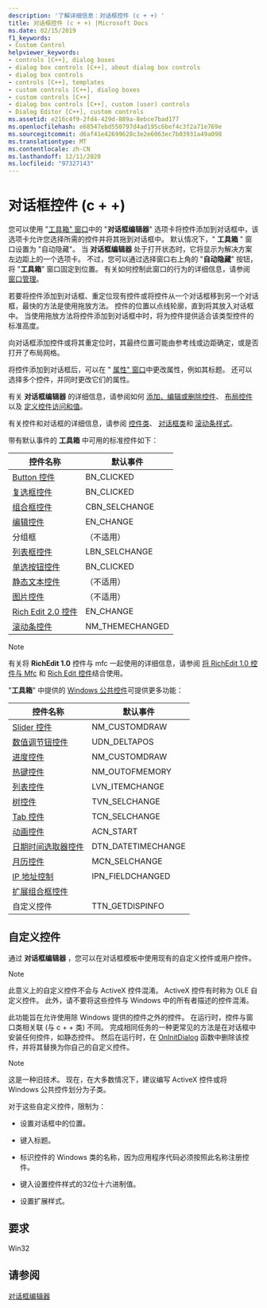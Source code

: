 ```yaml
---
description: '了解详细信息：对话框控件 (c + +) '
title: 对话框控件 (c + +) |Microsoft Docs
ms.date: 02/15/2019
f1_keywords:
- Custom Control
helpviewer_keywords:
- controls [C++], dialog boxes
- dialog box controls [C++], about dialog box controls
- dialog box controls
- controls [C++], templates
- custom controls [C++], dialog boxes
- custom controls [C++]
- dialog box controls [C++], custom (user) controls
- Dialog Editor [C++], custom controls
ms.assetid: e216c4f9-2fd4-429d-889a-8ebce7bad177
ms.openlocfilehash: e68547ebd550797d4ad195c6bef4c3f2a71e769e
ms.sourcegitcommit: d6af41e42699628c3e2e6063ec7b03931a49a098
ms.translationtype: MT
ms.contentlocale: zh-CN
ms.lasthandoff: 12/11/2020
ms.locfileid: "97327143"
---
```

# <a name="dialog-box-controls-c"></a>对话框控件 (c + +) 

您可以使用 "[工具箱" 窗口](/visualstudio/ide/reference/toolbox)中的 "**对话框编辑器**" 选项卡将控件添加到对话框中，该选项卡允许您选择所需的控件并将其拖到对话框中。 默认情况下，" **工具箱** " 窗口设置为 "自动隐藏"。 当 **对话框编辑器** 处于打开状态时，它将显示为解决方案左边距上的一个选项卡。 不过，您可以通过选择窗口右上角的 "**自动隐藏**" 按钮，将 "**工具箱**" 窗口固定到位置。 有关如何控制此窗口的行为的详细信息，请参阅 [窗口管理](/visualstudio/ide/customizing-window-layouts-in-visual-studio)。

若要将控件添加到对话框、重定位现有控件或将控件从一个对话框移到另一个对话框，最快的方法是使用拖放方法。 控件的位置以点线轮廓，直到将其放入对话框中。 当使用拖放方法将控件添加到对话框中时，将为控件提供适合该类型控件的标准高度。

向对话框添加控件或将其重定位时，其最终位置可能由参考线或边距确定，或是否打开了布局网格。

将控件添加到对话框后，可以在 " [属性" 窗口](/visualstudio/ide/reference/properties-window)中更改属性，例如其标题。 还可以选择多个控件，并同时更改它们的属性。

有关 **对话框编辑器** 的详细信息，请参阅如何 [添加、编辑或删除控件](adding-editing-or-deleting-controls.md)、 [布局控件](../windows/arrangement-of-controls-on-dialog-boxes.md)以及 [定义控件访问和值](../windows/defining-mnemonics-access-keys.md)。

有关控件和对话框的详细信息，请参阅 [控件类](../mfc/control-classes.md)、 [对话框类](../mfc/dialog-box-classes.md)和 [滚动条样式](../mfc/reference/styles-used-by-mfc.md#scroll-bar-styles)。

带有默认事件的 **工具箱** 中可用的标准控件如下：

|控件名称|默认事件|
|---|---|
|[Button 控件](../mfc/reference/cbutton-class.md)|BN_CLICKED|
|[复选框控件](../mfc/reference/styles-used-by-mfc.md#button-styles)|BN_CLICKED|
|[组合框控件](../mfc/reference/ccombobox-class.md)|CBN_SELCHANGE|
|[编辑控件](../mfc/reference/cedit-class.md)|EN_CHANGE|
|分组框|（不适用）|
|[列表框控件](../mfc/reference/clistbox-class.md)|LBN_SELCHANGE|
|[单选按钮控件](../mfc/reference/styles-used-by-mfc.md#button-styles)|BN_CLICKED|
|[静态文本控件](../mfc/reference/cstatic-class.md)|（不适用）|
|[图片控件](../mfc/reference/cpictureholder-class.md)|（不适用）|
|[Rich Edit 2.0 控件](../mfc/using-cricheditctrl.md)|EN_CHANGE|
|[滚动条控件](../mfc/reference/cscrollbar-class.md)|NM_THEMECHANGED|

> [!NOTE]
> 有关将 **RichEdit 1.0** 控件与 mfc 一起使用的详细信息，请参阅 [将 RichEdit 1.0 控件与 Mfc](./adding-editing-or-deleting-controls.md) 和 [Rich Edit 控件](../mfc/rich-edit-control-examples.md)结合使用。

"**工具箱**" 中提供的 [Windows 公共控件](../mfc/controls-mfc.md)可提供更多功能：

|控件名称|默认事件|
|---|---|
|[Slider 控件](../mfc/slider-control-styles.md)|NM_CUSTOMDRAW|
|[数值调节钮控件](../mfc/using-cspinbuttonctrl.md)|UDN_DELTAPOS|
|[进度控件](../mfc/styles-for-the-progress-control.md)|NM_CUSTOMDRAW|
|[热键控件](../mfc/using-a-hot-key-control.md)|NM_OUTOFMEMORY|
|[列表控件](../mfc/list-control-and-list-view.md)|LVN_ITEMCHANGE|
|[树控件](../mfc/tree-control-styles.md)|TVN_SELCHANGE|
|[Tab 控件](../mfc/tab-controls-and-property-sheets.md)|TCN_SELCHANGE|
|[动画控件](../mfc/using-an-animation-control.md)|ACN_START|
|[日期时间选取器控件](../mfc/creating-the-date-and-time-picker-control.md)|DTN_DATETIMECHANGE|
|[月历控件](../mfc/month-calendar-control-examples.md)|MCN_SELCHANGE|
|[IP 地址控制](../mfc/reference/cipaddressctrl-class.md)|IPN_FIELDCHANGED|
|[扩展组合框控件](../mfc/creating-an-extended-combo-box-control.md)||
|自定义控件|TTN_GETDISPINFO|

## <a name="custom-controls"></a>自定义控件

通过 **对话框编辑器** ，您可以在对话框模板中使用现有的自定义控件或用户控件。

> [!NOTE]
> 此意义上的自定义控件不会与 ActiveX 控件混淆。 ActiveX 控件有时称为 OLE 自定义控件。 此外，请不要将这些控件与 Windows 中的所有者描述的控件混淆。

此功能旨在允许使用除 Windows 提供的控件之外的控件。 在运行时，控件与窗口类相关联 (与 c + + 类) 不同。 完成相同任务的一种更常见的方法是在对话框中安装任何控件，如静态控件。 然后在运行时，在 [OnInitDialog](../mfc/reference/cdialog-class.md#oninitdialog) 函数中删除该控件，并将其替换为你自己的自定义控件。

> [!NOTE]
> 这是一种旧技术。 现在，在大多数情况下，建议编写 ActiveX 控件或将 Windows 公共控件划分为子类。

对于这些自定义控件，限制为：

- 设置对话框中的位置。

- 键入标题。

- 标识控件的 Windows 类的名称，因为应用程序代码必须按照此名称注册控件。

- 键入设置控件样式的32位十六进制值。

- 设置扩展样式。

## <a name="requirements"></a>要求

Win32

## <a name="see-also"></a>请参阅

[对话框编辑器](../windows/dialog-editor.md)

<!--
[Adding Event Handlers for Dialog Box Controls](./adding-editing-or-deleting-controls.md)<br/>
[Dialog Box Controls and Variable Types](../ide/adding-a-member-variable-visual-cpp.md#dialog-box-controls-and-variable-types)<br/>
[Controls](../mfc/controls-mfc.md)<br/>-->
